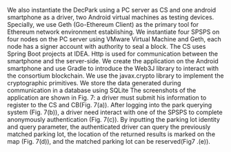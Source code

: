 We also instantiate the DecPark using a PC server as CS and one android smartphone as a driver, two Android virtual machines as testing devices. Specially, we use Geth (Go-Ethereum Client) as the primary tool for Ethereum network environment establishing. We instantiate four SPSPS on four nodes on the PC server using VMware Virtual Machine and Geth, each node has a signer account with authority to seal a block. The CS uses Spring Boot  projects at IDEA. Http is used for communication between the smartphone and the server-side. We create the application on the Android smartphone and use Gradle to introduce the Web3J library to interact with the consortium blockchain. We use the javax.crypto library to implement the cryptographic primitives. We store the data generated during communication in a database using SQLite The screenshots of the application are shown in Fig. 7: a driver must submit his information to register to the CS and CB(Fig. 7(a)). After logging into the park querying system (Fig. 7(b)), a driver need interact with one of the SPSPS to complete anonymously authentication (Fig. 7(c)). By inputting the parking lot identity and query parameter, the authenticated driver can query the previously matched parking lot, the location of the returned results is marked on the map (Fig. 7(d)), and the matched parking lot can be reserved(Fig7 .(e)).

